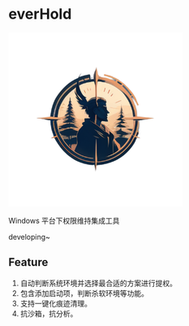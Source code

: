 # everHold

<img src="./README.assets/f21e65d44a13398475c3abbb48eef4e771f201046e3d00155bfed29ffc03252b%20(1).png" alt="f21e65d44a13398475c3abbb48eef4e771f201046e3d00155bfed29ffc03252b (1)" style="zoom: 67%;" />

Windows 平台下权限维持集成工具 

developing~

## Feature
1. 自动判断系统环境并选择最合适的方案进行提权。
2. 包含添加启动项，判断杀软环境等功能。
3. 支持一键化痕迹清理。
4. 抗沙箱，抗分析。



